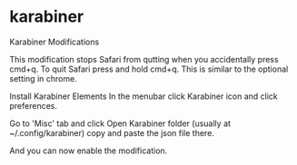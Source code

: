 # karabiner
Karabiner Modifications

This modification stops Safari from qutting when you accidentally press cmd+q. To quit Safari press and hold cmd+q. This is similar to the optional setting in chrome.

Install Karabiner Elements
In the menubar click Karabiner icon and click preferences.

Go to 'Misc' tab and click Open Karabiner folder (usually at ~/.config/karabiner)
copy and paste the json file there.

And you can now enable the modification.

